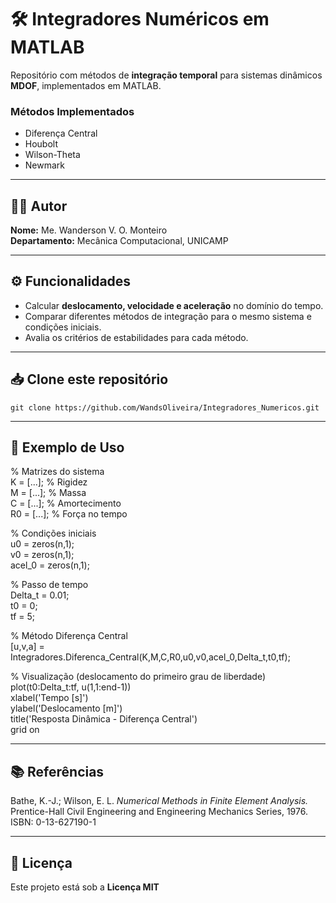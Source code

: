 # 🛠️ Integradores Numéricos em MATLAB

Repositório com métodos de **integração temporal** para sistemas dinâmicos **MDOF**, implementados em MATLAB.  

### Métodos Implementados
- Diferença Central  
- Houbolt  
- Wilson-Theta  
- Newmark  

---

## 👨‍💼 Autor
**Nome:** Me. Wanderson V. O. Monteiro  
**Departamento:** Mecânica Computacional, UNICAMP  

---

## ⚙️ Funcionalidades
- Calcular **deslocamento, velocidade e aceleração** no domínio do tempo.  
- Comparar diferentes métodos de integração para o mesmo sistema e condições iniciais.  
- Avalia os critérios  de estabilidades para cada método.

---

## 📥 Clone este repositório
`git clone https://github.com/WandsOliveira/Integradores_Numericos.git`

---

## 🧪 Exemplo de Uso
% Matrizes do sistema  
K = [...]; % Rigidez  
M = [...]; % Massa  
C = [...]; % Amortecimento  
R0 = [...]; % Força no tempo  

% Condições iniciais  
u0 = zeros(n,1);  
v0 = zeros(n,1);  
acel_0 = zeros(n,1);  

% Passo de tempo  
Delta_t = 0.01;  
t0 = 0;  
tf = 5;  

% Método Diferença Central  
[u,v,a] = Integradores.Diferenca_Central(K,M,C,R0,u0,v0,acel_0,Delta_t,t0,tf);  

% Visualização (deslocamento do primeiro grau de liberdade)  
plot(t0:Delta_t:tf, u(1,1:end-1))  
xlabel('Tempo [s]')  
ylabel('Deslocamento [m]')  
title('Resposta Dinâmica - Diferença Central')  
grid on  

---
## 📚 Referências
Bathe, K.-J.; Wilson, E. L. *Numerical Methods in Finite Element Analysis.*  
Prentice-Hall Civil Engineering and Engineering Mechanics Series, 1976.  
ISBN: 0-13-627190-1  

---

## 📝 Licença
Este projeto está sob a **Licença MIT**
